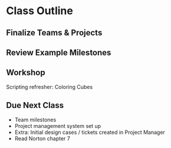 # Class Outline

## Finalize Teams & Projects

## Review Example Milestones

## Workshop

Scripting refresher: Coloring Cubes

## Due Next Class

- Team milestones
- Project management system set up
- Extra: Initial design cases / tickets created in Project Manager
- Read Norton chapter 7
